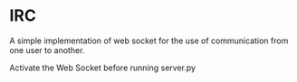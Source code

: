 # IRC

A simple implementation of web socket for the use of communication from one user to another. 

Activate the Web Socket before running server.py 
